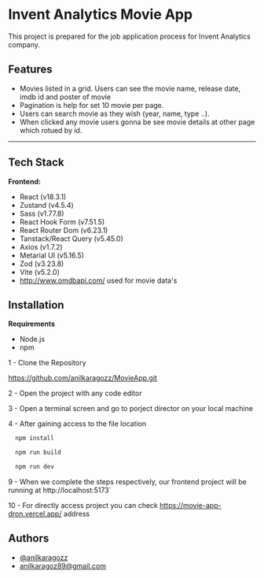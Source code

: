 
# Invent Analytics Movie App

This project is prepared for the job application process for Invent Analytics company.


## Features
- Movies listed in a grid. Users can see the movie name, release date, imdb id and poster of movie
- Pagination is help for set 10 movie per page.
- Users can search movie as they wish (year, name, type ..). 
- When clicked any movie users gonna be see movie details at other page which rotued by id.
-------------





## Tech Stack

**Frontend:** 
- React (v18.3.1)
- Zustand (v4.5.4)
- Sass (v1.77.8)
- React Hook Form (v7.51.5)
- React Router Dom (v6.23.1)
- Tanstack/React Query (v5.45.0) 
- Axios (v1.7.2)
- Metarial UI (v5.16.5)
- Zod (v3.23.8)
- Vite (v5.2.0)
- http://www.omdbapi.com/ used for movie data's


## Installation
**Requirements** 

- Node.js
- npm

1 - Clone the Repository

https://github.com/anilkaragozz/MovieApp.git

2 - Open the project with any code editor

3 - Open a terminal screen and go to porject director on your local machine

4 - After gaining access to the file location  
```bash
  npm install
```
```bash
  npm run build
```
```bash
  npm run dev 
```
9 - When we complete the steps respectively, our frontend project will be running at http://localhost:5173`

10 - For directly access project you can check https://movie-app-dron.vercel.app/ address



## Authors

- [@anilkaragozz](https://www.github.com/anilkaragozz)
- [anilkaragoz89@gmail.com](anilkaragoz89@gmail.com)

